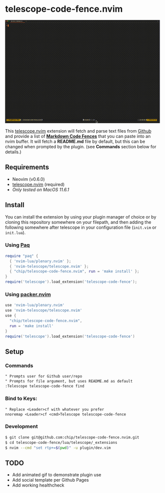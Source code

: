 # telescope-code-fence.nvim

![telescope-code-fence.nvim DEMO](assets/telescope-code-fence-demo.gif "telescope-code-fence.nvim DEMO")

This [telescope.nvim](https://github.com/nvim-telescope/telescope.nvim)
extension will fetch and parse text files from [Github](https://github.com)
and provide a list of **[Markdown Code
Fences](https://docs.github.com/en/get-started/writing-on-github/working-with-advanced-formatting/creating-and-highlighting-code-blocks)**
that you can paste into an nvim buffer. It will fetch a **README.md** file by
default, but this can be changed when prompted by the plugin.
(see **Commands** section below for details.)

## Requirements

- Neovim (v0.6.0)
- [telescope.nvim](https://github.com/nvim-telescope/telescope.nvim) (required)
- *Only tested on MacOS 11.6.1*

## Install

You can install the extension by using your plugin manager of choice or by
cloning this repository somewhere on your filepath, and then adding the
following somewhere after telescope in your configuration file (`init.vim` or
`init.lua`).

### Using [Paq](https://github.com/savq/paq-nvim)
```lua
require "paq" {
  { 'nvim-lua/plenary.nvim' };
  { 'nvim-telescope/telescope.nvim' };
  { "chip/telescope-code-fence.nvim", run = 'make install' };
}
require('telescope').load_extension('telescope-code-fence');
```

### Using [packer.nvim](https://github.com/wbthomason/packer.nvim)
```lua
use 'nvim-lua/plenary.nvim'
use 'nvim-telescope/telescope.nvim'
use {
  "chip/telescope-code-fence.nvim",
  run = 'make install'
}
require('telescope').load_extension('telescope-code-fence')
```
## Setup

### Commands

```vim
" Prompts user for Github user/repo
" Prompts for file argument, but uses README.md as default
:Telescope telescope-code-fence find
```

### Bind to Keys:

```vim
" Replace <Leader>cf with whatever you prefer
nnoremap <Leader>cf <cmd>Telescope telescope-code-fence
```

### Development

```zsh
$ git clone git@github.com:chip/telescope-code-fence.nvim.git
$ cd telescope-code-fence/lua/telescope/_extensions
$ nvim --cmd "set rtp+=$(pwd)" -u plugin/dev.vim
```
## TODO

* Add animated gif to demonstrate plugin use
* Add social template per Github Pages
* Add working healthcheck
